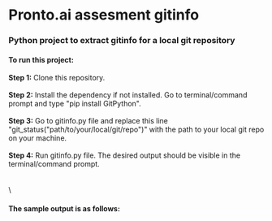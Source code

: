 # Pronto.ai assesment gitinfo

### Python project to extract gitinfo for a local git repository

#### To run this project:

**Step 1:** Clone this repository.\
\
**Step 2:** Install the dependency if not installed. Go to terminal/command prompt and type "pip install GitPython".\
\
**Step 3:** Go to gitinfo.py file and replace this line "git_status("path/to/your/local/git/repo")" with the path to your local git repo on your machine.\
\
**Step 4:** Run gitinfo.py file. The desired output should be visible in the terminal/command prompt.\
\
\
\
#### The sample output is as follows:

